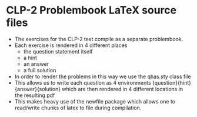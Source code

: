 # CLP-2 Problembook LaTeX source files
* The exercises for the CLP-2 text compile as a separate problembook.
* Each exercise is rendered in 4 different places
   * the question statement itself
   * a hint
   * an answer
   * a full solution
* In order to render the problems in this way we use the qhas.sty class file
* This allows us to write each question as 4 environments {question}{hint}{answer}{solution} which are then rendered in 4 different locations in the resulting pdf
* This makes heavy use of the newfile package which allows one to read/write chunks of latex to file during compilation.
